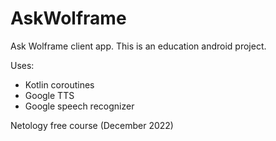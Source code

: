 # AskWolframe

Ask Wolframe client app.
This is an education android project.

Uses:
- Kotlin coroutines
- Google TTS
- Google speech recognizer

Netology free course (December 2022)
